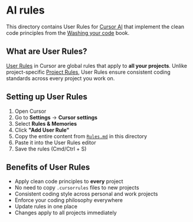 # AI rules

This directory contains User Rules for [Cursor AI](https://cursor.com/en) that implement the clean code principles from the [Washing your code](https://sapegin.me/book/) book.

## What are User Rules?

[User Rules](https://docs.cursor.com/context/rules#user-rules) in Cursor are global rules that apply to **all your projects**. Unlike project-specific [Project Rules](https://docs.cursor.com/context/rules#project-rules), User Rules ensure consistent coding standards across every project you work on.

## Setting up User Rules

1. Open Cursor
2. Go to **Settings** → **Cursor settings**
3. Select **Rules & Memories**
4. Click **"Add User Rule"**
5. Copy the entire content from [`Rules.md`](./Rules.md) in this directory
6. Paste it into the User Rules editor
7. Save the rules (Cmd/Ctrl + S)

## Benefits of User Rules

- Apply clean code principles to **every** project
- No need to copy `.cursorrules` files to new projects
- Consistent coding style across personal and work projects
- Enforce your coding philosophy everywhere
- Update rules in one place
- Changes apply to all projects immediately
